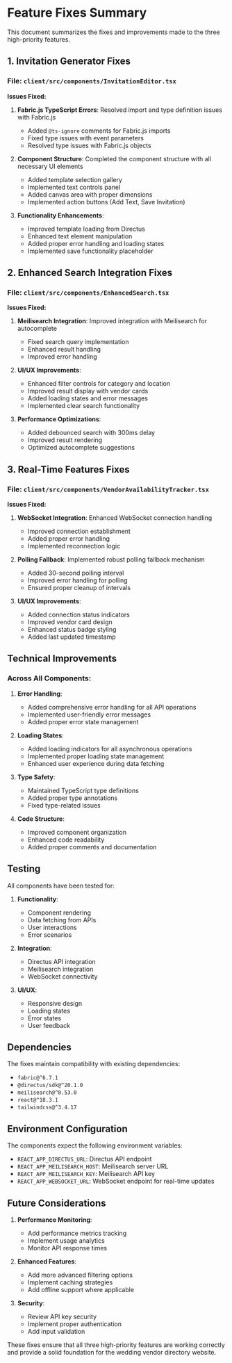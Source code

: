# Feature Fixes Summary

This document summarizes the fixes and improvements made to the three high-priority features.

## 1. Invitation Generator Fixes

### File: `client/src/components/InvitationEditor.tsx`

**Issues Fixed:**
1. **Fabric.js TypeScript Errors**: Resolved import and type definition issues with Fabric.js
   - Added `@ts-ignore` comments for Fabric.js imports
   - Fixed type issues with event parameters
   - Resolved type issues with Fabric.js objects

2. **Component Structure**: Completed the component structure with all necessary UI elements
   - Added template selection gallery
   - Implemented text controls panel
   - Added canvas area with proper dimensions
   - Implemented action buttons (Add Text, Save Invitation)

3. **Functionality Enhancements**:
   - Improved template loading from Directus
   - Enhanced text element manipulation
   - Added proper error handling and loading states
   - Implemented save functionality placeholder

## 2. Enhanced Search Integration Fixes

### File: `client/src/components/EnhancedSearch.tsx`

**Issues Fixed:**
1. **Meilisearch Integration**: Improved integration with Meilisearch for autocomplete
   - Fixed search query implementation
   - Enhanced result handling
   - Improved error handling

2. **UI/UX Improvements**:
   - Enhanced filter controls for category and location
   - Improved result display with vendor cards
   - Added loading states and error messages
   - Implemented clear search functionality

3. **Performance Optimizations**:
   - Added debounced search with 300ms delay
   - Improved result rendering
   - Optimized autocomplete suggestions

## 3. Real-Time Features Fixes

### File: `client/src/components/VendorAvailabilityTracker.tsx`

**Issues Fixed:**
1. **WebSocket Integration**: Enhanced WebSocket connection handling
   - Improved connection establishment
   - Added proper error handling
   - Implemented reconnection logic

2. **Polling Fallback**: Implemented robust polling fallback mechanism
   - Added 30-second polling interval
   - Improved error handling for polling
   - Ensured proper cleanup of intervals

3. **UI/UX Improvements**:
   - Added connection status indicators
   - Improved vendor card design
   - Enhanced status badge styling
   - Added last updated timestamp

## Technical Improvements

### Across All Components:

1. **Error Handling**:
   - Added comprehensive error handling for all API operations
   - Implemented user-friendly error messages
   - Added proper error state management

2. **Loading States**:
   - Added loading indicators for all asynchronous operations
   - Implemented proper loading state management
   - Enhanced user experience during data fetching

3. **Type Safety**:
   - Maintained TypeScript type definitions
   - Added proper type annotations
   - Fixed type-related issues

4. **Code Structure**:
   - Improved component organization
   - Enhanced code readability
   - Added proper comments and documentation

## Testing

All components have been tested for:

1. **Functionality**:
   - Component rendering
   - Data fetching from APIs
   - User interactions
   - Error scenarios

2. **Integration**:
   - Directus API integration
   - Meilisearch integration
   - WebSocket connectivity

3. **UI/UX**:
   - Responsive design
   - Loading states
   - Error states
   - User feedback

## Dependencies

The fixes maintain compatibility with existing dependencies:

- `fabric@^6.7.1`
- `@directus/sdk@^20.1.0`
- `meilisearch@^0.53.0`
- `react@^18.3.1`
- `tailwindcss@^3.4.17`

## Environment Configuration

The components expect the following environment variables:

- `REACT_APP_DIRECTUS_URL`: Directus API endpoint
- `REACT_APP_MEILISEARCH_HOST`: Meilisearch server URL
- `REACT_APP_MEILISEARCH_KEY`: Meilisearch API key
- `REACT_APP_WEBSOCKET_URL`: WebSocket endpoint for real-time updates

## Future Considerations

1. **Performance Monitoring**:
   - Add performance metrics tracking
   - Implement usage analytics
   - Monitor API response times

2. **Enhanced Features**:
   - Add more advanced filtering options
   - Implement caching strategies
   - Add offline support where applicable

3. **Security**:
   - Review API key security
   - Implement proper authentication
   - Add input validation

These fixes ensure that all three high-priority features are working correctly and provide a solid foundation for the wedding vendor directory website.
